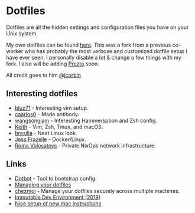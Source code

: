 # Dotfiles

Dotfiles are all the hidden settings and configuration files you have on your Unix system.

My own dotfiles can be found [here](https://github.com/woodrowpearson/home#readme). This was a fork from a previous co-worker who has probably the most verbose and customized dotfile setup I have ever seen. I personally disable a lot & change a few things with my fork. I also will be adding [Prezto](https://github.com/sorin-ionescu/prezto) soon.

All credit goes to him [@jcorbin](https://github.com/jcorbin/home)

## Interesting dotfiles

* [bluz71](https://github.com/bluz71/dotfiles) - Interesting vim setup.
* [caarlos0](https://github.com/caarlos0/dotfiles) - Made antibody.
* [wangsongiam](https://github.com/wangsongiam/dotfiles) - Interesting Hammerspoon and Zsh config.
* [Keith](https://github.com/keith/dotfiles) - Vim, Zsh, Tmux, and macOS.
* [bresilla](https://github.com/bresilla/dotfiles) - Neat Linux look.
* [Jess Frazelle](https://github.com/jessfraz/dotfiles) - Docker/Linux.
* [Roma Volosatovs](https://github.com/rvolosatovs/infrastructure) - Private NixOps network infrastructure.

## Links

* [Dotbot](https://github.com/anishathalye/dotbot) - Tool to bootstrap config.
* [Managing your dotfiles](http://www.anishathalye.com/2014/08/03/managing-your-dotfiles/)
* [chezmoi](https://github.com/twpayne/chezmoi) - Manage your dotfiles securely across multiple machines.
* [Immutable Dev Environment \(2019\)](https://random.qmx.me/posts/2019/01/18/immutable-dev-environment/)
* [Nice setup of new mac instructions](https://github.com/caarlos0/macOS)

